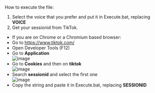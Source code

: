 How to execute the file:

1) Select the voice that you prefer and put it in Execute.bat, replacing **VOICE**
2) Get your sessionid from TikTok.
- If you are on Chrome or a Chromium based browser:
- Go to https://www.tiktok.com/<br/>
- Open Developer Tools (F12)<br/>
- Go to **Application**<br/>
![image](https://user-images.githubusercontent.com/61363883/195342403-7a82e4de-6f04-4a09-9088-e4d36981706b.png)
- Go to **Cookies** and then on **tiktok**<br/>
![image](https://user-images.githubusercontent.com/61363883/195342614-d15936f2-5fd9-47e7-9547-9a29932a14b4.png)
- Search **sessionid** and select the first one<br/>
![image](https://user-images.githubusercontent.com/61363883/195342887-3ef8530e-1f51-4e6d-be67-3a8707c265f3.png)
- Copy the string and paste it in Execute.bat, replacing **SESSIONID**
